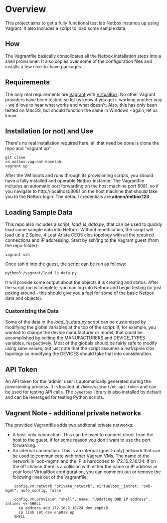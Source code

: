 # Overview
This project aims to get a fully functional test lab Netbox instance up using Vagrant.  It also includes a script to load some sample data.

## How
The Vagrantfile basically consolidates all the Netbox installation steps into a shell provisioner.  It also copies over some of the configuration files and installs a few nice-to-have packages.

## Requirements
The only real requirements are [Vagrant](https://www.vagrantup.com/) with [VirtualBox](https://www.virtualbox.org/).  No other Vagrant providers have been tested, so let us know if you get it working another way - we'd love to hear what works and what doesn't.  Also, this has only been tested on MacOS, but should function the same in Windows - again, let us know.

## Installation (or not) and Use
There's no real installation required here, all that need be done is clone the repo and "vagrant up"

    git clone 
    cd netbox-vagrant-baselab
    vagrant up

After the VM boots and runs through its provisioning scripts, you should have a fully installed and operable Netbox instance.  The Vagrantfile includes an automatic port forwarding on the host machine port 8081, so if you navigate to http://localhost:8081 on the host machine that should take you to the Netbox login.  The default credentials are **admin/netbox123**

## Loading Sample Data
This repo also includes a script, *load_ls_data.py*, that can be used to quickly load some sample data into Netbox.  Without modification, the script will load up a 2 Spine, 4 Leaf Arista CEOS clos topology with all the required connections and IP addressing.  Start by ssh'ing to the Vagrant guest (from the repo folder):

    vagrant ssh

Once ssh'd into the guest, the script can be run as follows:

    python3 /vagrant/load_ls_data.py

It will provide some output about the objects it is creating and status.  After the script run is complete, you can log into Netbox and begin testing (or just poking around - this should give you a feel for some of the basic Netbox data and objects).

### Customizing the Data
Some of the data in the *load_ls_data.py* script can be customized by modifying the global variables at the top of the script.  If, for example, you wanted to change the device manufacturer or model, that could be accomplished by editing the MANUFACTURERS and DEVICE_TYPES variables, respectively.  Most of the globals should be fairly safe to modify using sane values, but just note that the script assumes a leaf/spine clos topology so modifying the DEVICES should take that into consideration.

## API Token
An API token for the 'admin' user is automatically generated during the provisioning process.  It is located at ```/home/vagrant/nb_api_token``` and can be used for testing API calls.  The ```pynetbox``` library is also installed by default and can be leveraged for testing Python scripts.

## Vagrant Note - additional private networks
The provided Vagrantfile adds two additonal private networks:

* A host-only connection. This can be used to connect direct from the host to the guest, if for some reason you don't want to use the port forwarding.
* An internal connection. This is an internal (guest-only) network that can be used to communicate with other Vagrant VMs.  The name of the network is 'oob-mgmt' and the IP is hardcoded to 172.16.2.16/24.  If on the off chance there is a collision with either the name or IP address in your local VirtualBox configuration, you can comment out or remove the following lines out of the Vagrantfile:

```
    config.vm.network "private_network", virtualbox__intnet: "oob-mgmt", auto_config: false

    config.vm.provision "shell", name: "Updating OOB IP address", inline: <<-SHELL
      ip address add 172.16.2.16/24 dev enp0s8
      ip link set dev enp0s8 up
    SHELL
```